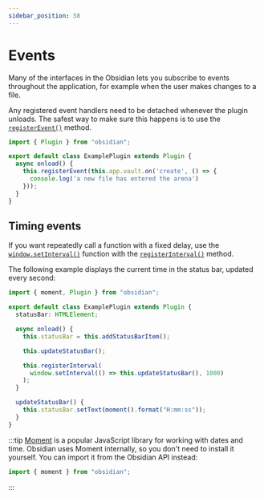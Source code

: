 ```yaml
---
sidebar_position: 58
---
```


# Events

Many of the interfaces in the Obsidian lets you subscribe to events throughout the application, for example when the user makes changes to a file.

Any registered event handlers need to be detached whenever the plugin unloads. The safest way to make sure this happens is to use the [`registerEvent()`](../api/classes/Component.md#registerevent) method.

```ts title="main.ts" {5-7}
import { Plugin } from "obsidian";

export default class ExamplePlugin extends Plugin {
  async onload() {
    this.registerEvent(this.app.vault.on('create', () => {
      console.log('a new file has entered the arena')
    }));
  }
}
```

## Timing events

If you want repeatedly call a function with a fixed delay, use the [`window.setInterval()`](https://developer.mozilla.org/en-US/docs/Web/API/setInterval) function with the [`registerInterval()`](../api/classes/Component.md#registerinterval) method.

The following example displays the current time in the status bar, updated every second:

```ts {11-13}
import { moment, Plugin } from "obsidian";

export default class ExamplePlugin extends Plugin {
  statusBar: HTMLElement;

  async onload() {
    this.statusBar = this.addStatusBarItem();

    this.updateStatusBar();

    this.registerInterval(
      window.setInterval(() => this.updateStatusBar(), 1000)
    );
  }

  updateStatusBar() {
    this.statusBar.setText(moment().format("H:mm:ss"));
  }
}
```

:::tip
[Moment](https://momentjs.com/) is a popular JavaScript library for working with dates and time. Obsidian uses Moment internally, so you don't need to install it yourself. You can import it from the Obsidian API instead:

```ts
import { moment } from "obsidian";
```

:::
